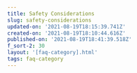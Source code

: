 ```yaml
---
title: Safety Considerations
slug: safety-considerations
updated-on: '2021-08-19T18:15:39.741Z'
created-on: '2021-08-19T18:10:44.616Z'
published-on: '2021-08-19T18:41:39.518Z'
f_sort-2: 30
layout: '[faq-category].html'
tags: faq-category
---
```



